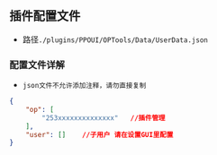 ## 插件配置文件

- 路径`./plugins/PPOUI/OPTools/Data/UserData.json`

### 配置文件详解

- `json文件不允许添加注释，请勿直接复制`  

```json
{
    "op": [
        "253xxxxxxxxxxxxxx"   //插件管理
    ],
    "user": []    //子用户 请在设置GUI里配置
}
```